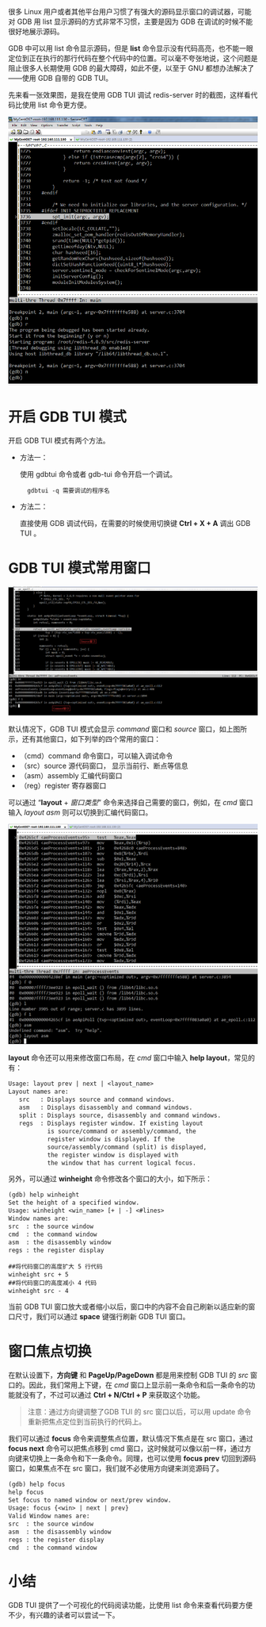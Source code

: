 很多 Linux 用户或者其他平台用户习惯了有强大的源码显示窗口的调试器，可能对 GDB 用 list 显示源码的方式非常不习惯，主要是因为 GDB 在调试的时候不能很好地展示源码。

GDB 中可以用 list 命令显示源码，但是 **list** 命令显示没有代码高亮，也不能一眼定位到正在执行的那行代码在整个代码中的位置。可以毫不夸张地说，这个问题是阻止很多人长期使用 GDB 的最大障碍，如此不便，以至于 GNU 都想办法解决了——使用 GDB 自带的 GDB TUI。

先来看一张效果图，是我在使用 GDB TUI 调试 redis-server 时的截图，这样看代码比使用 list 命令更方便。

![11-1](https://raw.githubusercontent.com/tupelo-shen/my_test/master/doc/C%2B%2B/gdb/images/11-1.png)

# 开启 GDB TUI 模式

开启 GDB TUI 模式有两个方法。

* 方法一：
    
    使用 gdbtui 命令或者 gdb-tui 命令开启一个调试。

        gdbtui -q 需要调试的程序名

* 方法二：
    
    直接使用 GDB 调试代码，在需要的时候使用切换键 **Ctrl + X + A** 调出 GDB TUI 。

# GDB TUI 模式常用窗口

![11-2](https://raw.githubusercontent.com/tupelo-shen/my_test/master/doc/C%2B%2B/gdb/images/11-2.png)

默认情况下，GDB TUI 模式会显示 *command* 窗口和 *source* 窗口，如上图所示，还有其他窗口，如下列举的四个常用的窗口：

* （cmd）command 命令窗口，可以输入调试命令
* （src）source 源代码窗口， 显示当前行、断点等信息
* （asm）assembly 汇编代码窗口
* （reg）register 寄存器窗口

可以通过 “**layout** + *窗口类型*” 命令来选择自己需要的窗口，例如，在 *cmd* 窗口输入 *layout asm* 则可以切换到汇编代码窗口。

![11-3](https://raw.githubusercontent.com/tupelo-shen/my_test/master/doc/C%2B%2B/gdb/images/11-3.png)

**layout** 命令还可以用来修改窗口布局，在 *cmd* 窗口中输入 **help layout**，常见的有：

    Usage: layout prev | next | <layout_name> 
    Layout names are:
       src   : Displays source and command windows.
       asm   : Displays disassembly and command windows.
       split : Displays source, disassembly and command windows.
       regs  : Displays register window. If existing layout
               is source/command or assembly/command, the 
               register window is displayed. If the
               source/assembly/command (split) is displayed, 
               the register window is displayed with 
               the window that has current logical focus.

另外，可以通过 **winheight** 命令修改各个窗口的大小，如下所示：

    (gdb) help winheight
    Set the height of a specified window.
    Usage: winheight <win_name> [+ | -] <#lines>
    Window names are:
    src  : the source window
    cmd  : the command window
    asm  : the disassembly window
    regs : the register display

    ##将代码窗口的高度扩大 5 行代码
    winheight src + 5
    ##将代码窗口的高度减小 4 代码
    winheight src - 4

当前 GDB TUI 窗口放大或者缩小以后，窗口中的内容不会自己刷新以适应新的窗口尺寸，我们可以通过 **space** 键强行刷新 GDB TUI 窗口。

# 窗口焦点切换

在默认设置下，**方向键** 和 **PageUp/PageDown** 都是用来控制 GDB TUI 的 *src* 窗口的。因此，我们常用上下键，在 *cmd* 窗口上显示前一条命令和后一条命令的功能就没有了，不过可以通过 **Ctrl + N/Ctrl + P** 来获取这个功能。

> 注意：通过方向键调整了GDB TUI 的 src 窗口以后，可以用 update 命令重新把焦点定位到当前执行的代码上。

我们可以通过 **focus** 命令来调整焦点位置，默认情况下焦点是在 src 窗口，通过 **focus next** 命令可以把焦点移到 cmd 窗口，这时候就可以像以前一样，通过方向键来切换上一条命令和下一条命令。同理，也可以使用 **focus prev** 切回到源码窗口，如果焦点不在 src 窗口，我们就不必使用方向键来浏览源码了。

    (gdb) help focus  
    help focus
    Set focus to named window or next/prev window.
    Usage: focus {<win> | next | prev}
    Valid Window names are:
    src  : the source window
    asm  : the disassembly window
    regs : the register display
    cmd  : the command window

# 小结

GDB TUI 提供了一个可视化的代码阅读功能，比使用 list 命令来查看代码要方便不少，有兴趣的读者可以尝试一下。
